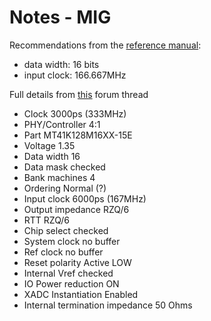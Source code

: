 # Notes - MIG

Recommendations from the [reference manual](https://reference.digilentinc.com/reference/programmable-logic/arty-a7/reference-manual):

- data width:  16 bits
- input clock: 166.667MHz

Full details from [this](https://forum.digilentinc.com/topic/18555-arty-a7-and-mig) forum thread

- Clock 3000ps (333MHz)
- PHY/Controller 4:1
- Part MT41K128M16XX-15E
- Voltage 1.35
- Data width 16
- Data mask checked
- Bank machines 4
- Ordering Normal (?)
- Input clock 6000ps (167MHz)
- Output impedance RZQ/6
- RTT RZQ/6
- Chip select checked
- System clock no buffer
- Ref clock no buffer
- Reset polarity Active LOW
- Internal Vref checked
- IO Power reduction ON
- XADC Instantiation Enabled
- Internal termination impedance 50 Ohms

